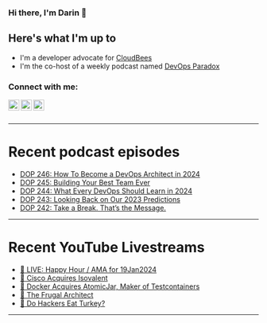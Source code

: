 ### Hi there, I'm Darin 👋

## Here's what I'm up to
- I'm a developer advocate for [CloudBees][cloudbees-website]
- I'm the co-host of a weekly podcast named [DevOps Paradox][dop-website]

### Connect with me:

[<img align="left" alt="darinpope | Twitter" width="22px" src="https://cdn.jsdelivr.net/npm/simple-icons@v3/icons/twitter.svg" />][twitter]
[<img align="left" alt="darinpope | LinkedIn" width="22px" src="https://cdn.jsdelivr.net/npm/simple-icons@v3/icons/linkedin.svg" />][linkedin]
[<img align="left" alt="darinpope | Instagram" width="22px" src="https://cdn.jsdelivr.net/npm/simple-icons@v3/icons/instagram.svg" />][instagram]

<br />
<br />

---

# Recent podcast episodes
<!-- BLOG-POST-LIST:START -->
- [DOP 246: How To Become a DevOps Architect in 2024](https://www.devopsparadox.com/episodes/how-to-become-a-devops-architect-in-2024-246/)
- [DOP 245: Building Your Best Team Ever](https://www.devopsparadox.com/episodes/building-your-best-team-ever-245/)
- [DOP 244: What Every DevOps Should Learn in 2024](https://www.devopsparadox.com/episodes/what-every-devops-should-learn-in-2024-244/)
- [DOP 243: Looking Back on Our 2023 Predictions](https://www.devopsparadox.com/episodes/looking-back-on-our-2023-predictions-243/)
- [DOP 242: Take a Break. That’s the Message.](https://www.devopsparadox.com/episodes/take-a-break-thats-the-message-242/)
<!-- BLOG-POST-LIST:END -->

---

# Recent YouTube Livestreams
<!-- YOUTUBE:START -->
- [🔴 LIVE: Happy Hour / AMA for 19Jan2024](https://www.youtube.com/watch?v=wc-30eJsqCE)
- [🔴 Cisco Acquires Isovalent](https://www.youtube.com/watch?v=YBcxnAJqAaA)
- [🔴 Docker Acquires AtomicJar, Maker of Testcontainers](https://www.youtube.com/watch?v=16yd7YdGSL4)
- [🔴 The Frugal Architect](https://www.youtube.com/watch?v=hBbA8e4QSkI)
- [🔴 Do Hackers Eat Turkey?](https://www.youtube.com/watch?v=wmZZQENlS88)
<!-- YOUTUBE:END -->

---


[website]: https://www.darinpope.com/
[twitter]: https://twitter.com/darinpope
[youtube]: https://youtube.com/darinpope
[instagram]: https://instagram.com/darinpope
[linkedin]: https://linkedin.com/in/darinpope
[cloudbees-website]: https://www.cloudbees.com/
[dop-website]: https://www.devopsparadox.com/

<!--
**darinpope/darinpope** is a ✨ _special_ ✨ repository because its `README.md` (this file) appears on your GitHub profile.

Here are some ideas to get you started:

- 🔭 I’m currently working on ...
- 🌱 I’m currently learning ...
- 👯 I’m looking to collaborate on ...
- 🤔 I’m looking for help with ...
- 💬 Ask me about ...
- 📫 How to reach me: ...
- 😄 Pronouns: ...
- ⚡ Fun fact: ...
-->
